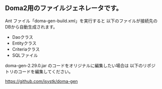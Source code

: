 
## Doma2用のファイルジェネレータです。

Ant ファイル「doma-gen-build.xml」を実行すると
以下のファイルが接続先のDBから自動生成されます。
- Daoクラス
- Entityクラス
- Criteriaクラス
- SQLファイル

doma-gen-2.29.0.jar のコードをオリジナルに編集したい場合は
以下のリポジトリのコードを編集してください。

https://github.com/isystk/doma-gen

